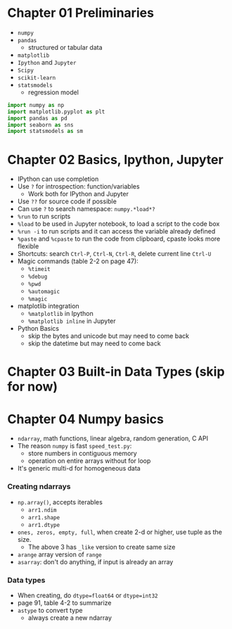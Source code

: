 # Chapter 01 Preliminaries

* `numpy`
* `pandas`
    * structured or tabular data
* `matplotlib`
* `Ipython` and `Jupyter`
* `Scipy`
* `scikit-learn`
* `statsmodels`
    * regression model

```python
import numpy as np
import matplotlib.pyplot as plt
import pandas as pd
import seaborn as sns
import statsmodels as sm
```

# Chapter 02 Basics, Ipython, Jupyter

* IPython can use <Tab> completion
* Use `?` for introspection: function/variables
    * Work both for IPython and Jupyter
* Use `??` for source code if possible
* Can use `?` to search namespace: `numpy.*load*?`
* `%run` to run scripts
* `%load` to be used in Jupyter notebook, to load a script to the code box
* `%run -i` to run scripts and it can access the variable already defined
* `%paste` and `%cpaste` to run the code from clipboard, cpaste looks more flexible
* Shortcuts: search `Ctrl-P`, `Ctrl-N`, `Ctrl-R`, delete current line `Ctrl-U`
* Magic commands (table 2-2 on page 47):
    * `%timeit`
    * `%debug`
    * `%pwd`
    * `%automagic`
    * `%magic`
* matplotlib integration
    * `%matplotlib` in Ipython
    * `%matplotlib inline` in Jupyter
* Python Basics
    * skip the bytes and unicode but may need to come back
    * skip the datetime but may need to come back

# Chapter 03 Built-in Data Types (skip for now)

# Chapter 04 Numpy basics

* `ndarray`, math functions, linear algebra, random generation, C API
* The reason `numpy` is fast `speed_test.py`:
    * store numbers in contiguous memory
    * operation on entire arrays without for loop
* It's generic multi-d for homogeneous data

### Creating ndarrays

* `np.array()`, accepts iterables
    * `arr1.ndim`
    * `arr1.shape`
    * `arr1.dtype`
* `ones, zeros, empty, full`, when create 2-d or higher, use tuple as the size.
   * The above 3 has `_like` version to create same size
* `arange` array version of `range`
* `asarray`: don't do anything, if input is already an array

### Data types

* When creating, do `dtype=float64` or `dtype=int32` 
* page 91, table 4-2 to summarize
* `astype` to convert type
    * always create a new ndarray
